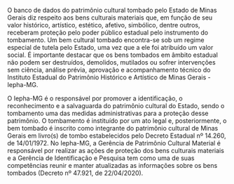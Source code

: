 O banco de dados do patrimônio cultural tombado pelo Estado de Minas Gerais diz respeito aos bens culturais materiais que, em função de seu valor histórico, artístico, estético, afetivo, simbólico, dentre outros, receberam proteção pelo poder público estadual pelo instrumento do tombamento. Um bem cultural tombado encontra-se sob um regime especial de tutela pelo Estado, uma vez que a ele foi atribuído um valor social. É importante destacar que os bens tombados em âmbito estadual não podem ser destruídos, demolidos, mutilados ou sofrer intervenções sem ciência, análise prévia, aprovação e acompanhamento técnico do Instituto Estadual do Patrimônio Histórico e Artístico de Minas Gerais - Iepha-MG.

O Iepha-MG é o responsável por promover a identificação, o reconhecimento e a salvaguarda do patrimônio cultural do Estado, sendo o tombamento uma das medidas administrativas para a proteção desse patrimônio. O tombamento é instituído por um ato legal e, posteriormente, o bem tombado é inscrito como integrante do patrimônio cultural de Minas Gerais em livro(s) de tombo estabelecidos pelo Decreto Estadual nº 14.260, de 14/01/1972. No Iepha-MG, a Gerência de Patrimônio Cultural Material é responsável por realizar as ações de proteção dos bens culturais materiais e a Gerência de Identificação e Pesquisa tem como uma de suas competências reunir e manter atualizadas as informações sobre os bens tombados (Decreto nº 47.921, de 22/04/2020). 
